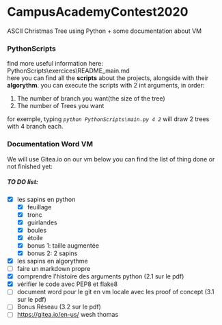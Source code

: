 # CampusAcademyContest2020
ASCII Christmas Tree using Python + some documentation about VM

### PythonScripts
find more useful information here: PythonScripts\exercices\README_main.md  
here you can find all the **scripts** about the projects, alongside with their **algorythm**.
you can execute the  scripts with 2 int arguments, in order:
1. The number of branch you want(the size of the tree)
2. The number of Trees you want

for exemple, typing
*`python PythonScripts\main.py 4 2`*
will draw 2 trees with 4 branch each.

### Documentation Word VM
We will use Gitea.io on our vm
below you can find the list of thing done or not finished yet:

##### TO DO list:
- [x] les sapins en python
  - [x] feuillage
  - [x] tronc
  - [x] guirlandes
  - [x] boules
  - [x] étoile
  - [x] bonus 1: taille augmentée
  - [X] bonus 2: 2 sapins
- [X] les sapins en algorythme
- [ ] faire un markdown propre
- [x] comprendre l'histoire des arguments python (2.1 sur le pdf)
- [x] vérifier le code avec PEP8 et flake8
- [ ] document word pour le git en vm locale avec les proof of concept (3.1 sur le pdf)
- [ ] Bonus Réseau (3.2 sur le pdf)
- [ ] https://gitea.io/en-us/ wesh thomas